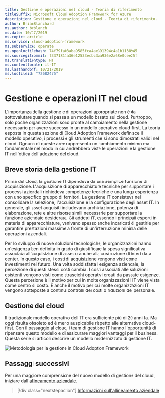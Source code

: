 ```yaml
---
title: Gestione e operazioni nel cloud - Teoria di riferimento
titleSuffix: Microsoft Cloud Adoption Framework for Azure
description: Gestione e operazioni nel cloud - Teoria di riferimento.
author: BrianBlanchard
ms.author: brblanch
ms.date: 10/17/2019
ms.topic: article
ms.service: cloud-adoption-framework
ms.subservice: operate
ms.openlocfilehash: 74f79fa03aba9585fca4ae391394c4a1b1138945
ms.sourcegitcommit: f3371811a36e12533ecbc3aa936e2a68e0cee25f
ms.translationtype: HT
ms.contentlocale: it-IT
ms.lasthandoff: 10/21/2019
ms.locfileid: "72682475"
---
```

# <a name="it-management-and-operations-in-the-cloud"></a>Gestione e operazioni IT nel cloud

L'importanza della gestione e di operazioni appropriate non è da sottovalutare quando si passa a un modello basato sul cloud. Purtroppo, solo poche organizzazioni sono pronte al cambiamento nella gestione necessario per avere successo in un modello operativo cloud-first. La teoria esposta in questa sezione di Cloud Adoption Framework definisce il modello operativo, i processi e gli strumenti che si sono dimostrati validi nel cloud. Ognuna di queste aree rappresenta un cambiamento minimo ma fondamentale nel modo in cui andrebbero viste le operazioni e la gestione IT nell'ottica dell'adozione del cloud.

## <a name="brief-history-of-it-management"></a>Breve storia della gestione IT

Prima del cloud, la gestione IT dipendeva da una semplice funzione di acquisizione. L'acquisizione di apparecchiature tecniche per supportare i processi aziendali richiedeva competenze tecniche e una lunga esperienza con uno specifico gruppo di fornitori. La gestione IT consisteva nel consolidare la selezione, l'acquisizione e la configurazione degli asset IT. In generale, gli asset acquisiti includevano archiviazione, potenza di elaborazione, rete e altre risorse simili necessarie per supportare la funzione aziendale desiderata. Gli addetti IT, essendo i principali esperti in materia di apparecchiature, venivano spesso anche incaricati di gestirle per garantire prestazioni massime a fronte di un'interruzione minima delle operazioni aziendali.

Per lo sviluppo di nuove soluzioni tecnologiche, le organizzazioni hanno un'esigenza ben definita in grado di giustificare la spesa significativa associata all'acquisizione di asset o anche alla costruzione di interi data center. In questo caso, i costi di acquisizione vengono visti come investimenti nel futuro. Una volta soddisfatta l'esigenza aziendale, la percezione di questi stessi costi cambia. I costi associati alle soluzioni esistenti vengono visti come strascichi operativi creati da passate esigenze. Questa percezione è il motivo per cui in molte organizzazioni l'IT viene vista come centro di costo. È anche il motivo per cui molte organizzazioni IT vengono sottoposte a continui controlli dei costi o riduzioni del personale.

## <a name="cloud-management"></a>Gestione del cloud

Il tradizionale modello operativo dell'IT era sufficiente più di 20 anni fa. Ma oggi risulta obsoleto ed è meno auspicabile rispetto alle alternative cloud-first. Con il passaggio al cloud, i team di gestione IT hanno l'opportunità di ripensare questo modello e di assicurare maggiori vantaggi per il business. Questa serie di articoli descrive un modello modernizzato di gestione IT.

![Metodologia per la gestione in Cloud Adoption Framework](../../_images/manage/caf-manage.png)

## <a name="next-steps"></a>Passaggi successivi

Per una maggiore comprensione del nuovo modello di gestione del cloud, iniziare dall'[allineamento aziendale](./business-alignment.md).

> [!div class="nextstepaction"]
> [Informazioni sull'allineamento aziendale](./business-alignment.md)
